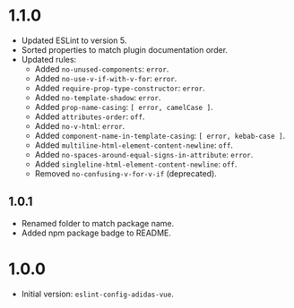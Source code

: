 # 1.1.0

- Updated ESLint to version 5.
- Sorted properties to match plugin documentation order.
- Updated rules:
  - Added `no-unused-components`: `error`.
  - Added `no-use-v-if-with-v-for`: `error`.
  - Added `require-prop-type-constructor`: `error`.
  - Added `no-template-shadow`: `error`.
  - Added `prop-name-casing`: `[ error, camelCase ]`.
  - Added `attributes-order`: `off`.
  - Added `no-v-html`: `error`.
  - Added `component-name-in-template-casing`: `[ error, kebab-case ]`.
  - Added `multiline-html-element-content-newline`: `off`.
  - Added `no-spaces-around-equal-signs-in-attribute`: `error`.
  - Added `singleline-html-element-content-newline`: `off`.
  - Removed `no-confusing-v-for-v-if` (deprecated).

## 1.0.1

- Renamed folder to match package name.
- Added npm package badge to README.

# 1.0.0

- Initial version: `eslint-config-adidas-vue`.
